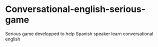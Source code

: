 # Conversational-english-serious-game
Serious game developped to help Spanish speaker learn conversational english
